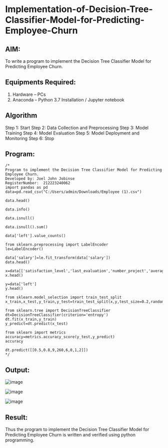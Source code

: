 # Implementation-of-Decision-Tree-Classifier-Model-for-Predicting-Employee-Churn

## AIM:
To write a program to implement the Decision Tree Classifier Model for Predicting Employee Churn.

## Equipments Required:
1. Hardware – PCs
2. Anaconda – Python 3.7 Installation / Jupyter notebook

## Algorithm
Step 1: Start
Step 2: Data Collection and Preprocessing
Step 3: Model Training
Step 4: Model Evaluation
Step 5: Model Deployment and Monitoring
Step 6: Stop

## Program:
```
/*
Program to implement the Decision Tree Classifier Model for Predicting Employee Churn.
Developed by: Joel John Jobinse
RegisterNumber:  212223240062
import pandas as pd
data=pd.read_csv("C:/Users/admin/Downloads/Employee (1).csv")

data.head()

data.info()

data.isnull()

data.isnull().sum()

data['left'].value_counts()

from sklearn.preprocessing import LabelEncoder
le=LabelEncoder()

data['salary']=le.fit_transform(data['salary'])
data.head()

x=data[['satisfaction_level','last_evaluation','number_project','average_montly_hours','time_spend_company','Work_accident','promotion_last_5years','salary']]
x.head()

y=data['left']
y.head()

from sklearn.model_selection import train_test_split
x_train,x_test,y_train,y_test=train_test_split(x,y,test_size=0.2,random_state=100)

from sklearn.tree import DecisionTreeClassifier
dt=DecisionTreeClassifier(criterion='entropy')
dt.fit(x_train,y_train)
y_predict=dt.predict(x_test)

from sklearn import metrics
accuracy=metrics.accuracy_score(y_test,y_predict)
accuracy

dt.predict([[0.5,0.8,9,260,6,0,1,2]])
*/
```

## Output:
![image](https://github.com/joeljohnjobinse/Implementation-of-Decision-Tree-Classifier-Model-for-Predicting-Employee-Churn/assets/138955488/8db9b260-4b19-410a-8252-58428f850d7e)

![image](https://github.com/joeljohnjobinse/Implementation-of-Decision-Tree-Classifier-Model-for-Predicting-Employee-Churn/assets/138955488/1919e90f-b84c-4922-aa38-322d9e5b8c08)

![image](https://github.com/joeljohnjobinse/Implementation-of-Decision-Tree-Classifier-Model-for-Predicting-Employee-Churn/assets/138955488/4d58de00-e475-40da-b39e-eec535114904)


## Result:
Thus the program to implement the  Decision Tree Classifier Model for Predicting Employee Churn is written and verified using python programming.
